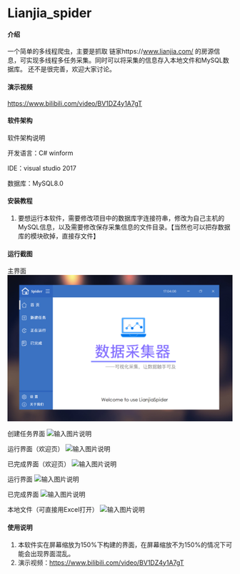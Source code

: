 # Lianjia_spider

#### 介绍
一个简单的多线程爬虫，主要是抓取 链家https://www.lianjia.com/ 的房源信息，可实现多线程多任务采集。同时可以将采集的信息存入本地文件和MySQL数据库。
还不是很完善，欢迎大家讨论。

#### 演示视频

https://www.bilibili.com/video/BV1DZ4y1A7gT

#### 软件架构
软件架构说明

开发语言：C#    winform

IDE：visual studio 2017

数据库：MySQL8.0


#### 安装教程

1. 要想运行本软件，需要修改项目中的数据库字连接符串，修改为自己主机的MySQL信息，以及需要修改保存采集信息的文件目录。【当然也可以把存数据库的模块砍掉，直接存文件】

#### 运行截图

主界面
![输入图片说明](https://github.com/abin-z/Lianjia_spider/blob/3e70b1d52305c0f2ada8f52ff64aadb6e975f2d3/src/img/page1.png)

创建任务界面
![输入图片说明](https://gitee.com/abin_z/lianjia_spider/raw/master/img/page2.png "创建任务")

运行界面（欢迎页）
![输入图片说明](https://gitee.com/abin_z/lianjia_spider/raw/master/img/page3.png "欢迎页")

已完成界面（欢迎页）
![输入图片说明](https://gitee.com/abin_z/lianjia_spider/raw/master/img/page4.png "欢迎页")

运行界面
![输入图片说明](https://gitee.com/abin_z/lianjia_spider/raw/master/img/page7.png "正在运行页")

已完成界面
![输入图片说明](https://gitee.com/abin_z/lianjia_spider/raw/master/img/page8.png "已完成界面")

本地文件（可直接用Excel打开）
![输入图片说明](https://gitee.com/abin_z/lianjia_spider/raw/master/img/page9.png "csv本地文件")

#### 使用说明

1.  本软件实在屏幕缩放为150%下构建的界面，在屏幕缩放不为150%的情况下可能会出现界面混乱。
2.  演示视频：https://www.bilibili.com/video/BV1DZ4y1A7gT
